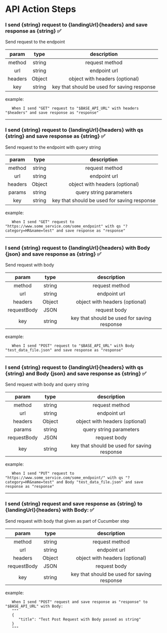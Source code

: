 # API Action Steps

### I send {string} request to {landingUrl}{headers} and save response as {string} &#9989;

Send request to the endpoint

| param  |  type  |   description                               |
|:-----: |:------:|:---------------:                            |
| method | string | request method                              |
| url    | string | endpoint url                                |
| headers| Object | object with headers (optional)              |
| key    | string | key that should be used for saving response |
example:
```gherkin
   When I send "GET" request to "$BASE_API_URL" with headers "$headers" and save response as "response"
```
---
### I send {string} request to {landingUrl}{headers} with qs {string} and save response as {string} &#9989;

Send request to the endpoint with query string

| param  |  type  |   description                               |
|:-----: |:------:|:---------------:                            |
| method | string | request method                              |
| url    | string | endpoint url                                |
| headers| Object | object with headers (optional)              |
| params | string | query string parameters                     |
| key    | string | key that should be used for saving response |
example:
```gherkin
   When I send "GET" request to "https://www.some_service.com/some_endpoint" with qs "?category=HR&name=test" and save response as "response"
```
---
### I send {string} request to {landingUrl}{headers} with Body {json} and save response as {string} &#9989;

Send request with body

| param       |  type  |   description                               |
|:-----:      |:------:|:---------------:                            |
| method      | string | request method                              |
| url         | string | endpoint url                                |
| headers     | Object | object with headers (optional)              |
| requestBody | JSON   | request body                                |
| key         | string | key that should be used for saving response |
example:
```gherkin
   When I send "POST" request to "$BASE_API_URL" with Body "test_data_file.json" and save response as "response"
```
---
### I send {string} request to {landingUrl}{headers} with qs {string} and Body {json} and save response as {string} &#9989;

Send request with body and query string

| param       |  type  |   description                               |
|:-----:      |:------:|:---------------:                            |
| method      | string | request method                              |
| url         | string | endpoint url                                |
| headers     | Object | object with headers (optional)              |
| params      | string | query string parameters                     |
| requestBody | JSON   | request body                                |
| key         | string | key that should be used for saving response |
example:
```gherkin
   When I send "PUT" request to "https://www.some_service.com/some_endpoint/" with qs "?category=HR&name=test" and Body "test_data_file.json" and save response as "response"
```
---
### I send {string} request and save response as {string} to {landingUrl}{headers} with Body: &#9989;

Send request with body that given as part of Cucumber step

| param       |  type  |   description                               |
|:-----:      |:------:|:---------------:                            |
| method      | string | request method                              |
| url         | string | endpoint url                                |
| headers     | Object | object with headers (optional)              |
| requestBody | JSON   | request body                                |
| key         | string | key that should be used for saving response |
example:
```gherkin
   When I send "POST" request and save response as "response" to "$BASE_API_URL" with Body:
   """
   {
      "title": "Test Post Request with Body passed as string"
   }
   """
```
